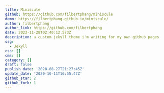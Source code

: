 ```yaml
---
title: Miniscule
github: https://github.com/filbertphang/miniscule
demo: https://filbertphang.github.io/miniscule/
author: filbertphang
author_link: https://github.com/filbertphang
date: 2023-11-28T02:40:12.573Z
description: a custom jekyll theme i'm writing for my own github pages based on minima
ssg:
  - Jekyll
css: []
cms: []
category: []
draft: false
publish_date: '2020-08-27T21:27:45Z'
update_date: '2020-10-11T16:55:47Z'
github_star: 2
github_fork: 1
---
```

